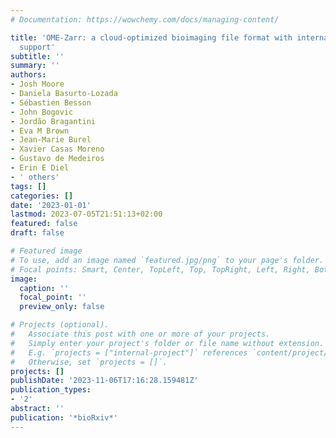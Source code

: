 ```yaml
---
# Documentation: https://wowchemy.com/docs/managing-content/

title: 'OME-Zarr: a cloud-optimized bioimaging file format with international community
  support'
subtitle: ''
summary: ''
authors:
- Josh Moore
- Daniela Basurto-Lozada
- Sébastien Besson
- John Bogovic
- Jordão Bragantini
- Eva M Brown
- Jean-Marie Burel
- Xavier Casas Moreno
- Gustavo de Medeiros
- Erin E Diel
- ' others'
tags: []
categories: []
date: '2023-01-01'
lastmod: 2023-07-05T21:51:13+02:00
featured: false
draft: false

# Featured image
# To use, add an image named `featured.jpg/png` to your page's folder.
# Focal points: Smart, Center, TopLeft, Top, TopRight, Left, Right, BottomLeft, Bottom, BottomRight.
image:
  caption: ''
  focal_point: ''
  preview_only: false

# Projects (optional).
#   Associate this post with one or more of your projects.
#   Simply enter your project's folder or file name without extension.
#   E.g. `projects = ["internal-project"]` references `content/project/deep-learning/index.md`.
#   Otherwise, set `projects = []`.
projects: []
publishDate: '2023-11-06T17:16:28.159481Z'
publication_types:
- '2'
abstract: ''
publication: '*bioRxiv*'
---
```

